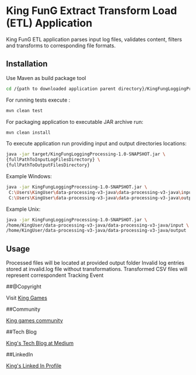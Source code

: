 # King FunG Extract Transform Load (ETL) Application

  King FunG ETL application parses input log files, validates content, filters and transforms to corresponding file formats.
## Installation

Use Maven as build package tool 

```bash
cd /{path to downloaded application parent directory}/KingFungLoggingProcessing
```
For running tests execute :
```bash
mvn clean test
```
For packaging application to executable JAR archive run:
```bash
mvn clean install
```

To execute application run providing input and  output directories locations:
```bash
java -jar target/KingFungLoggingProcessing-1.0-SNAPSHOT.jar \
{fullPathToInputLogFilesDirectory} \ 
{fullPathToOutputFilesDirectory} 
```
Example Windows:
```bash
java -jar KingFungLoggingProcessing-1.0-SNAPSHOT.jar \
 C:\Users\KingUser\data-processing-v3-java\data-processing-v3-java\input \
 C:\Users\KingUser\data-processing-v3-java\data-processing-v3-java\output22

```
Example Unix:
```bash
java -jar KingFungLoggingProcessing-1.0-SNAPSHOT.jar \
/home/KingUser/data-processing-v3-java/data-processing-v3-java/input \
/home/KingUser/data-processing-v3-java/data-processing-v3-java/output
```

## Usage
Processed files will be located at provided output folder
Invalid log entries stored at invalid.log file without transformations.
Transformed CSV files will represent correspondent Tracking Event

##@Copyright

Visit [King Games](https://www.king.com/)

##Community 

[King games community](https://community.king.com/en/?utm_campaign=king.com_community&utm_source=king.com)

##Tech Blog

[King's Tech Blog at Medium](https://medium.com/@TechKing)

##LinkedIn

[King's Linked In Profile](https://www.linkedin.com/company/king/)

